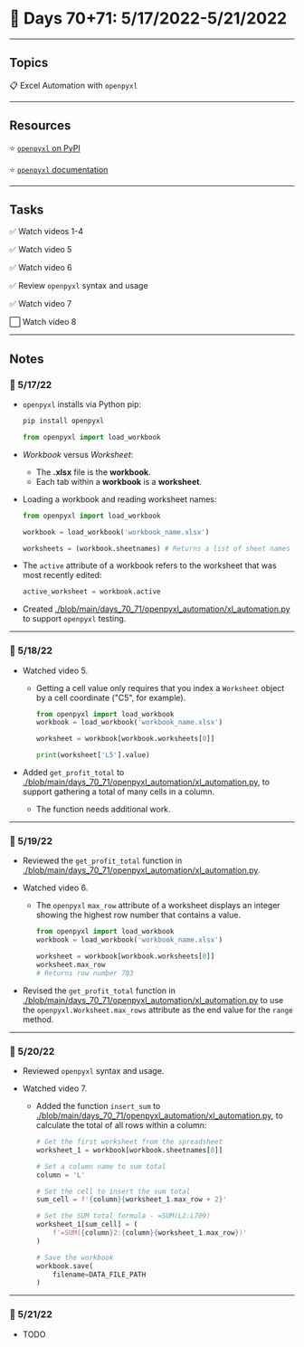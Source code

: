 # :calendar: Days 70+71: 5/17/2022-5/21/2022

---

## Topics

:clipboard: Excel Automation with `openpyxl`

---

## Resources

:star: [`openpyxl` on PyPI](https://pypi.org/project/openpyxl)

:star: [`openpyxl` documentation](https://openpyxl.readthedocs.io/en/stable)

---

## Tasks

:white_check_mark: Watch videos 1-4

:white_check_mark: Watch video 5

:white_check_mark: Watch video 6

:white_check_mark: Review `openpyxl` syntax and usage

:white_check_mark: Watch video 7

:white_large_square: Watch video 8

---

## Notes

### :notebook: 5/17/22

- `openpyxl` installs via Python pip:

    ```bash
    pip install openpyxl
    ```

    ```python
    from openpyxl import load_workbook
    ```

- _Workbook_ versus _Worksheet_:
    - The **.xlsx** file is the **workbook**.
    - Each tab within a **workbook** is a **worksheet**.

- Loading a workbook and reading worksheet names:

    ```python
    from openpyxl import load_workbook

    workbook = load_workbook('workbook_name.xlsx')

    worksheets = (workbook.sheetnames) # Returns a list of sheet names
    ```

- The `active` attribute of a workbook refers to the worksheet that was most recently edited:

    ```python
    active_worksheet = workbook.active
    ```

- Created [./blob/main/days_70_71/openpyxl_automation/xl_automation.py](./blob/main/days_70_71/openpyxl_automation/xl_automation.py) to support `openpyxl` testing.

---

### :notebook: 5/18/22

- Watched video 5.
    - Getting a cell value only requires that you index a `Worksheet` object by a cell coordinate ("C5", for example).

        ```python
        from openpyxl import load_workbook
        workbook = load_workbook('workbook_name.xlsx')

        worksheet = workbook[workbook.worksheets[0]]

        print(worksheet['L5'].value)
        ```

- Added `get_profit_total` to [./blob/main/days_70_71/openpyxl_automation/xl_automation.py](./blob/main/days_70_71/openpyxl_automation/xl_automation.py), to support gathering a total of many cells in a column.
    - The function needs additional work.

---

### :notebook: 5/19/22

- Reviewed the `get_profit_total` function in [./blob/main/days_70_71/openpyxl_automation/xl_automation.py](./blob/main/days_70_71/openpyxl_automation/xl_automation.py).

- Watched video 6.
    - The `openpyxl` `max_row` attribute of a worksheet displays an integer showing the highest row number that contains a value.

        ```python
        from openpyxl import load_workbook
        workbook = load_workbook('workbook_name.xlsx')

        worksheet = workbook[workbook.worksheets[0]]
        worksheet.max_row
        # Returns row number 703
        ```

- Revised the `get_profit_total` function in [./blob/main/days_70_71/openpyxl_automation/xl_automation.py](./blob/main/days_70_71/openpyxl_automation/xl_automation.py) to use the `openpyxl.Worksheet.max_rows` attribute as the end value for the `range` method.

---

### :notebook: 5/20/22

- Reviewed `openpyxl` syntax and usage.

- Watched video 7.
    - Added the function `insert_sum` to [./blob/main/days_70_71/openpyxl_automation/xl_automation.py](./blob/main/days_70_71/openpyxl_automation/xl_automation.py), to calculate the total of all rows within a column:

        ```python
        # Get the first worksheet from the spreadsheet
        worksheet_1 = workbook[workbook.sheetnames[0]]

        # Set a column name to sum total
        column = 'L'

        # Set the cell to insert the sum total
        sum_cell = f'{column}{worksheet_1.max_row + 2}'

        # Set the SUM total formula - =SUM(L2:L709)
        worksheet_1[sum_cell] = (
            f'=SUM({column}2:{column}{worksheet_1.max_row})'
        )

        # Save the workbook
        workbook.save(
            filename=DATA_FILE_PATH
        )
        ```

---

### :notebook: 5/21/22

- TODO
